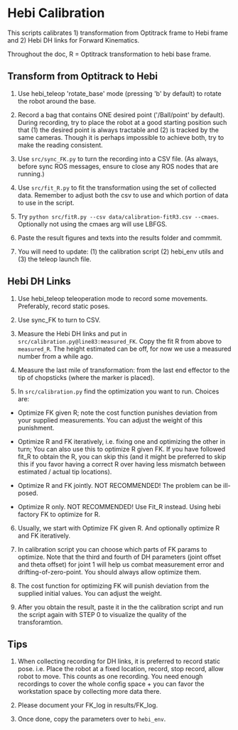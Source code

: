 # Hebi Calibration

This scripts calibrates 1) transformation from Optitrack frame to Hebi frame and 2) Hebi DH links for Forward Kinematics.

Throughout the doc, R = Optitrack transformation to hebi base frame.

##  Transform from Optitrack to Hebi

1. Use hebi_teleop 'rotate_base' mode (pressing 'b' by default) to rotate the robot around the base.

2. Record a bag that contains ONE desired point ('/Ball/point' by default). During recording, try to place the robot at a good starting position such that (1) the desired point is always tractable and (2) is tracked by the same cameras. Though it is perhaps impossible to achieve both, try to make the reading consistent.

3. Use `src/sync_FK.py` to turn the recording into a CSV file. (As always, before sync ROS messages, ensure to close any ROS nodes that are running.)

3. Use `src/fit_R.py` to fit the transformation using the set of collected data. Remember to adjust both the csv to use and which portion of data to use in the script.

4. Try `python src/fitR.py --csv data/calibration-fitR3.csv --cmaes`. Optionally not using the cmaes arg will use LBFGS.

4. Paste the result figures and texts into the results folder and commmit.

5. You will need to update: (1) the calibration script (2) hebi_env utils and (3) the teleop launch file.

## Hebi DH Links

1. Use hebi_teleop teleoperation mode to record some movements. Preferably, record static poses.

2. Use sync_FK to turn to CSV.

3. Measure the Hebi DH links and put in `src/calibration.py@line83:measured_FK`. Copy the fit R from above to `measured_R`. The height estimated can be off, for now we use a measured number from a while ago.

4. Measure the last mile of transformation: from the last end effector to the tip of chopsticks (where the marker is placed).

5. In `src/calibration.py` find the optimization you want to run. Choices are:

- Optimize FK given R; note the cost function punishes deviation from your supplied measurements. You can adjust the weight of this punishment.

- Optimize R and FK iteratively, i.e. fixing one and optimizing the other in turn; You can also use this to optimize R given FK. If you have followed fit_R to obtain the R, you can skip this (and it might be preferred to skip this if you favor having a correct R over having less mismatch between estimated / actual tip locations).

- Optimize R and FK jointly. NOT RECOMMENDED! The problem can be ill-posed.

- Optimize R only. NOT RECOMMENDED! Use Fit_R instead. Using hebi factory FK to optimize for R.

6. Usually, we start with Optimize FK given R. And optionally optimize R and FK iteratively.

7. In calibration script you can choose which parts of FK params to optimize. Note that the third and fourth of DH parameters (joint offset and theta offset) for joint 1 will help us combat measurement error and drifting-of-zero-point. You should always allow optimize them.

8. The cost function for optimizing FK will punish deviation from the supplied initial values. You can adjust the weight.

9. After you obtain the result, paste it in the the calibration script and run the script again with STEP 0 to visualize the quality of the transforamtion.


## Tips

1. When collecting recording for DH links, it is preferred to record static pose. i.e. Place the robot at a fixed location, record, stop record, allow robot to move. This counts as one recording. You need enough recordings to cover the whole config space + you can favor the workstation space by collecting more data there.

2. Please document your FK\_log in results/FK\_log.

3. Once done, copy the parameters over to `hebi_env`.

